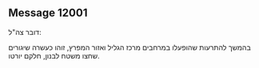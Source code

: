 ## Message 12001

דובר צה"ל:

בהמשך להתרעות שהופעלו במרחבים מרכז הגליל ואזור המפרץ, זוהו כעשרה שיגורים שחצו משטח לבנון, חלקם יורטו.

